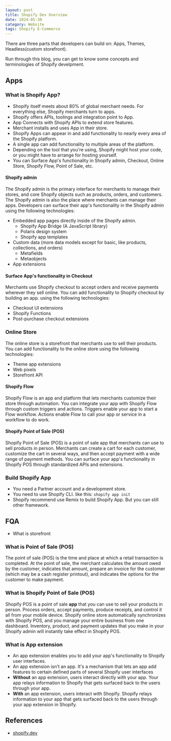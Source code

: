 ```yaml
---
layout: post
title: Shopify Dev Overview
date: 2024-05-30
category: Website
tags: Shopify E-Commerce
---
```


There are three parts that developers can build on: Apps, Themes, Headless(custom storefront).

Run through this blog, you can get to know some concepts and terminologies of Shopify develpment.

## Apps

### What is Shopify App?

- Shopify itself meets about 80% of global merchant needs. For everything else, Shopify merchants turn to apps.
- Shopify offers APIs, toolings and integration point to App. 
- App Connects with Shopify APIs to extend store features. 
- Merchant installs and uses App in their store.
- Shopify Apps can appear in and add functionality to nearly every area of the Shopify platform. 
- A single app can add functionality to multiple areas of the platform. 
- Depending on the tool that you're using, Shopify might host your code, or you might have to arrange for hosting yourself.
- You can Surface App's functionality in Shopify admin, Checkout, Online Store, Shopify Flow, Point of Sale, etc.

#### Shopify admin

The Shopify admin is the primary interface for merchants to manage their stores, and core Shopify objects such as products, orders, and customers. 
The Shopify admin is also the place where merchants can manage their apps. Developers can surface their app's functionality in the Shopify admin using the following technologies:
- Embedded app pages directly inside of the Shopify admin.
  - Shopify App Bridge (A JavaScript library)
  - Polaris design system
  - Shopify app templates
- Custom data (more data models except for basic, like products, collections, and orders)
  - Metafields
  - Metaobjects
- App extensions

#### Surface App's functionality in Checkout
Merchants use Shopify checkout to accept orders and receive payments wherever they sell online. You can add functionality to Shopify checkout by building an app.
using the following technologies:
- Checkout UI extensions
- Shopify Functions
- Post-purchase checkout extensions

### Online Store
The online store is a storefront that merchants use to sell their products. You can add functionality to the online store using the following technologies:
- Theme app extensions
- Web pixels
- Storefront API

#### Shopify Flow
Shopify Flow is an app and platform that lets merchants customize their store through automation. You can integrate your app with Shopify Flow through custom triggers and actions. Triggers enable your app to start a Flow workflow. Actions enable Flow to call your app or service in a workflow to do work.

#### Shopify Point of Sale (POS)
Shopify Point of Sale (POS) is a point of sale app that merchants can use to sell products in person. Merchants can create a cart for each customer, customize the cart in several ways, and then accept payment with a wide range of payment methods. You can surface your app's functionality in Shopify POS through standardized APIs and extensions.

### Build Shopify App

- You need a Partner account and a development store.
- You need to use Shopify CLI. like this: `shopify app init`
- Shopify recommend use Remix to build Shopify App. But you can still other framework.

## FQA

- What is storefront

### What is Point of Sale (POS)

The point of sale (POS) is the time and place at which a retail transaction is completed. At the point of sale, the merchant calculates the amount owed by the customer, indicates that amount, prepare an invoice for the customer (which may be a cash register printout), and indicates the options for the customer to make payment.

### What is Shopify Point of Sale (POS)

Shopify POS is a point of sale **app** that you can use to sell your products in person. 
Process orders, accept payments, produce receipts, and control it all from your mobile device. Shopify online store automatically synchronizes with Shopify POS, and you manage your entire business from one dashboard. Inventory, product, and payment updates that you make in your Shopify admin will instantly take effect in Shopify POS.

### What is App extension

- An app extension enables you to add your app's functionality to Shopify user interfaces.
- An app extension isn’t an app. It's a mechanism that lets an app add features to certain defined parts of several Shopify user interfaces
- **Without** an app extension, users interact directly with your app. Your app relays information to Shopify that gets surfaced back to the users through your app.
- **With** an app extension, users interact with Shopify. Shopify relays information to your app that gets surfaced back to the users through your app extension in Shopify.


## References

- [shopify.dev](https://shopify.dev)
